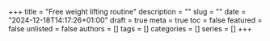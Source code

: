 +++
title = "Free weight lifting routine"
description = ""
slug = ""
date = "2024-12-18T14:17:26+01:00"
draft = true
meta = true
toc = false
featured = false
unlisted = false
authors = []
tags = []
categories = []
series = []
+++
